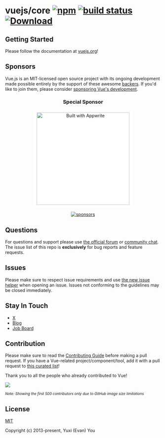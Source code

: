 # vuejs/core [![npm](https://img.shields.io/npm/v/vue.svg)](https://www.npmjs.com/package/vue) [![build status](https://github.com/vuejs/core/actions/workflows/ci.yml/badge.svg?branch=main)](https://github.com/vuejs/core/actions/workflows/ci.yml) [![Download](https://img.shields.io/npm/dm/vue)](https://www.npmjs.com/package/vue)

## Getting Started

Please follow the documentation at [vuejs.org](https://vuejs.org/)!

## Sponsors

Vue.js is an MIT-licensed open source project with its ongoing development made possible entirely by the support of these awesome [backers](https://github.com/vuejs/core/blob/main/BACKERS.md). If you'd like to join them, please consider [ sponsoring Vue's development](https://vuejs.org/sponsor/).

<p align="center">
  <h3 align="center">Special Sponsor</h3>
</p>

<p align="center">
  <a target="_blank" href="https://appwrite.io">
    <img src="https://appwrite.io/images-ee/press/badge-pink-button.svg" 
         alt="Built with Appwrite" 
         width="300"
         style="background-color: white; padding: 8px; border-radius: 6px;">
  </a>
</p>

<p align="center">
  <a target="_blank" href="https://vuejs.org/sponsor/#current-sponsors">
    <img alt="sponsors" src="https://sponsors.vuejs.org/sponsors.svg?v3">
  </a>
</p>

## Questions

For questions and support please use [the official forum](https://forum.vuejs.org) or [community chat](https://chat.vuejs.org/). The issue list of this repo is **exclusively** for bug reports and feature requests.

## Issues

Please make sure to respect issue requirements and use [the new issue helper](https://new-issue.vuejs.org/) when opening an issue. Issues not conforming to the guidelines may be closed immediately.

## Stay In Touch

- [X](https://x.com/vuejs)
- [Blog](https://blog.vuejs.org/)
- [Job Board](https://vuejobs.com/?ref=vuejs)

## Contribution

Please make sure to read the [Contributing Guide](https://github.com/vuejs/core/blob/main/.github/contributing.md) before making a pull request. If you have a Vue-related project/component/tool, add it with a pull request to [this curated list](https://github.com/vuejs/awesome-vue)!

Thank you to all the people who already contributed to Vue!

<a href="https://github.com/vuejs/core/graphs/contributors"><img src="https://opencollective.com/vuejs/contributors.svg?width=890&limit=500" /></a>

<sub>_Note: Showing the first 500 contributors only due to GitHub image size limitations_</sub>

## License

[MIT](https://opensource.org/licenses/MIT)

Copyright (c) 2013-present, Yuxi (Evan) You
